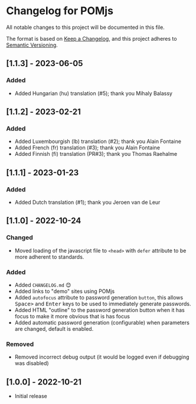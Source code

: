 # Changelog for POMjs
All notable changes to this project will be documented in this file.

The format is based on [Keep a Changelog](https://keepachangelog.com/en/1.0.0/), and this project adheres to [Semantic Versioning](https://semver.org/spec/v2.0.0.html).

## [1.1.3] - 2023-06-05

### Added

- Added Hungarian (hu) translation (#5); thank you Mihaly Balassy

## [1.1.2] - 2023-02-21

### Added

- Added Luxembourgish (lb) translation (#2); thank you Alain Fontaine
- Added French (fr) translation (#3); thank you Alain Fontaine
- Added Finnish (fi) translation (PR#3); thank you Thomas Raehalme

## [1.1.1] - 2023-01-23

### Added

- Added Dutch translation (#1); thank you Jeroen van de Leur

## [1.1.0] - 2022-10-24

### Changed
- Moved loading of the javascript file to `<head>` with `defer` attribute to be more adherent to standards.

### Added
- Added `CHANGELOG.md` :blush:
- Added links to "demo" sites using POMjs
- Added `autofocus` attribute to password generation `button`, this allows <kbd>Space></kbd> and <kbd>Enter</kbd> keys to be used to immediately generate passwords.
- Added HTML "outline" to the password generation button when it has focus to make it more obvious that is has focus
- Added automatic password generation (configurable) when parameters are changed, default is enabled.

### Removed
- Removed incorrect debug output (it would be logged even if debugging was disabled)

## [1.0.0] - 2022-10-21
- Initial release
